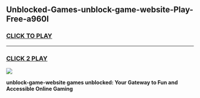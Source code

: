 
## Unblocked-Games-unblock-game-website-Play-Free-a960l
<h3>
<a href="https://premium76.site?title=unblock-game-website&ref=18A1">CLICK TO PLAY</a></h3>
<hr>

<h3>
<a href="https://premium76.site?title=unblock-game-website&ref=18A1">CLICK 2 PLAY</a>
  
</h3>

<a href="https://premium76.site?title=unblock-game-website&ref=18A1"><img src="https://clearcache.store/games.png"></a>


**unblock-game-website games unblocked: Your Gateway to Fun and Accessible Online Gaming**
